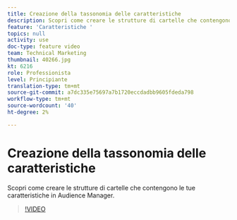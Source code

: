 ```yaml
---
title: Creazione della tassonomia delle caratteristiche
description: Scopri come creare le strutture di cartelle che contengono le tue caratteristiche in Audience Manager.
feature: 'Caratteristiche '
topics: null
activity: use
doc-type: feature video
team: Technical Marketing
thumbnail: 40266.jpg
kt: 6216
role: Professionista
level: Principiante
translation-type: tm+mt
source-git-commit: a7dc335e75697a7b1720eccdadbb9605fdeda798
workflow-type: tm+mt
source-wordcount: '40'
ht-degree: 2%

---
```



# Creazione della tassonomia delle caratteristiche

Scopri come creare le strutture di cartelle che contengono le tue caratteristiche in Audience Manager.

>[!VIDEO](https://video.tv.adobe.com/v/40266/?quality=12&learn=on)
